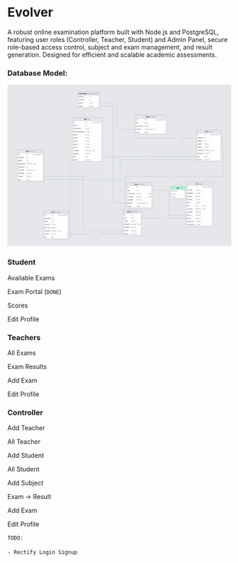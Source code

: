 # Evolver

A robust online examination platform built with Node.js and PostgreSQL, featuring user roles (Controller, Teacher, Student) and Admin Panel, secure role-based access control, subject and exam management, and result generation. Designed for efficient and scalable academic assessments.

### Database Model:

<img src="./backend/prisma/prismaliser.png" />

### Student

Available Exams

Exam Portal (`DONE`)

Scores

Edit Profile

### Teachers

All Exams

Exam Results

Add Exam

Edit Profile

### Controller

Add Teacher

All Teacher

Add Student

All Student

Add Subject

Exam -> Result

Add Exam

Edit Profile

```
TODO:

- Rectify Login Signup
```
